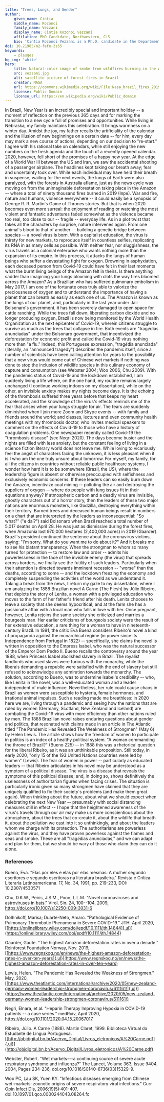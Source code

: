 ```yaml
---
title: "Trees, Lungs, and Gender"
author:
    given_name: Cintia
    middle_name: Kozonoi
    family_name: Vezzani
    display_name: Cintia Kozonoi Vezzani
    affilation: PhD Candidate, Northwestern, CLS
    bio: 'Cintia Kozonoi Vezzani is a Ph.D. candidate in the Department of Spanish and Portuguese at Northwestern University. She holds a B.A. from the University of São Paulo, was an exchange student at the Université Lumière Lyon 2, and was a member of the Northwestern Paris Program in Critical Theory. Her writing can be found most recently in the edited collection _Comparative Perspectives on the Rise of the Brazilian Novel_ (UCL Press, 2020).'
doi: 10.21985/n2-fefe-3s55
keywords:
    - plauges
bg_img: 'white'
hero:
    title: Natural-color image of smoke from wildfires burning in the Amazon basin on August 20, 2019
    src: vezzani.jpg
    alt: satellite picture of forest fires in Brazil  
    creator: NASA
    url: https://commons.wikimedia.org/wiki/File:Nasa_brazil_fires_20190820.jpg
    license: Public Domain
    license_url: https://en.wikipedia.org/wiki/Public_domain
---
```


In Brazil, New Year is an incredibly special and important holiday -- a moment of reflection on the previous 365 days and for marking the transition to a new cycle full of promises and opportunities. While living in Nebraska, my family maintains this celebration. It brings warmness on a winter day. Amidst the joy, my father recalls the artificiality of the calendar and the illusion of new beginnings on a certain date -- for him, every day may mark a new course of actions, depending on our decision to "re-start." I agree with his rational take on calendars, while still enjoying the new numbers on the fresh agenda and the touch of a recently opened calendar. 2020, however, fell short of the promises of a happy new year. At the edge of a World War III between the US and Iran, we saw the accidental shooting of a passenger airplane. The headlines kept taking our breath away; fear and uncertainty took over. While each individual may have held their breath in suspense, waiting for the next events, the lungs of Earth were also paralyzed, with the forests in Australia aflame, just as the news cycle was moving on from the unimaginable deforestation taking place in the Amazon -- where a total of ninety thousand fires burned in 2019 (Inpe). War and fire, nature and humans, violence everywhere -- it could easily be a synopsis of George R. R. Martin's Game of Thrones stories. But that is when 2020 becomes even more surreal: the enjoyment of reading or watching the most violent and fantastic adventures faded somewhat as the violence became too real, too close to our -- fragile -- everyday life. As in a plot twist that takes all the characters by surprise, nature intervenes again. From one animal's blood to that of another -- building a genetic bridge between species -- a novel virus is born. With a capitalist education, the virus is thirsty for new markets, to reproduce itself in countless selfies, replicating its RNA in as many cells as possible. With neither fear, nor sluggishness, the virus travels as a colonial enterprise who wants nothing more than the expansion of its empire. In this process, it attacks the lungs of human beings who suffer a devastating fight for oxygen. Drowning in asphyxiation, each deceased person from Covid-19 could have felt in their last moments what the burnt living beings of the Amazon felt in theirs. Is there anything sadder than imagining your lungs blooming with clots the way fires bloomed across the Amazon? As a Brazilian who has suffered pulmonary embolism in May 2017, I am one of the fortunate ones truly able to valorize the preciousness of oxygen and to understand the importance of having a planet that can breath as easily as each one of us. The Amazon is known as the lungs of our planet, and, particularly in the last year under Jair Bolsonaro's government, it has been severely damaged to open space for cattle ranching. While the trees fall down, liberating carbon dioxide and no longer producing oxygen, Brazil is now being monitored by the World Health Organization as the next epicenter of Covid-19, wherein citizens struggle to survive as much as the trees that collapse in fire. Both events are "trag*é*dias anunciadas" under the Bolsonaro government, that incentivized the deforestation for economic profit and called the Covid-19 virus nothing more than "a flu." Indeed, this Portuguese expression, "trag*é*dia anunciada" (literally, an "announced tragedy") describes the pandemic itself, since a number of scientists have been calling attention for years to the possibility that a new virus would come out of Chinese wet markets if nothing was done to stop the inclusion of wildlife species in this culinary economy of capture and consumption (see Webster 2004; Woo 2006; Chu 2009). With the pandemic status of Covid-19 and the lockdown established, I am suddenly living a life where, on the one hand, my routine remains largely unchanged (I continue working indoors on my dissertation), while on the other, an invisible anxiety makes my nights become days. It is the echoing of the thrombosis suffered three years before that keeps my heart accelerated, and the knowledge of the virus's effects reminds me of the fear that arises when your lungs struggle for air. The fears are suddenly diminished when I join more Zoom and Skype events -- with family and friends around the world; and classes, lectures and even community health meetings with my thrombosis doctor, who invites medical speakers to comment on the effects of Covid-19 to those who have a history of coagulation problems. One newspaper recently called Covid-19 the "thrombosis disease" (see Negri 2020). The days become busier and the nights are filled with less anxiety, but the constant feeling of living in a science fiction literary world does not leave me. While loving to vicariously feel the angst of characters facing the unknown, it is less pleasant when it is I who am the one truly unsure about tomorrow. For myself, my family, for all the citizens in countries without reliable public healthcare systems, I wonder how hard it is to be somewhere (Brazil, the US), where the leadership figure is absent or otherwise preoccupied with selfishness and exclusively economic concerns. If these leaders can so easily burn down the Amazon, incentivize coal mining -- polluting the air and destroying the suppliers of oxygen -- where do people with lung issues fit in their equations anyway? If atmospheric carbon and a deadly virus are invisible, ghostly characters out of a horror story, then the leaders of these two major nations are enormous monsters, like Godzilla, destroying everything within their territory. Burned trees and deceased human beings result in numbers on a chart that are interpreted by the leaders as inconsequential: "So what?" ("e daí?") said Bolsonaro when Brazil reached a total number of 5,017 deaths on April 28. He was just as dismissive during the forest fires, when Amazonia lost 970,000 hectares (2,400,000 acres) in 2019 (Gaarder). Brazil's president continued the sentence about the coronavirus victims, saying: "I'm sorry. What do you want me to do about it?" And it breaks me to see his blatant transparency. When the strongman to whom so many turned for protection -- to restore law and order -- admits his powerlessness in the face of the invisible enemy (the virus) that spreads across borders, we finally see the futility of such leaders. Particularly when their attention is directed towards imminent recession -- "worse" than the deaths, according to some -- and the lockdown freezing the economy and completely suspending the activities of the world as we understand it. Taking a break from the news, I return my gaze to my dissertation, where I am analyzing the 1888 Brazilian novel A Carne (The Flesh) by Júlio Ribeiro, that depicts the story of Lenita, a woman with a privileged education who moves to the farm of her father's friend after his death. Lenita chooses to leave a society that she deems hypocritical; and at the farm she has a passionate affair with a local man who falls in love with her. Once pregnant, however, Lenita rejoins the same society she criticized and marries a bourgeois man. Her earlier criticisms of bourgeois society were the result of her extensive education, a rare thing for a woman to have in nineteenth-century Brazil. In 1991, the critic Eva Buena considers Ribeiro's novel a kind of propaganda against the monarchical regime (in power since its Independence from Portugal in 1822) -- specifically, she claims the novel is written in opposition to the Empress Isabel, who was the natural successor of the Emperor Dom Pedro II. Bueno recalls the controversy around the year 1888, when Princess Isabel abolished slavery in Brazil. The royalist landlords who used slaves were furious with the monarchy, while the liberals demanding a republic were satisfied with the end of slavery but still refused to acknowledge any admiration towards the monarchy. The solution, according to Bueno, was to undermine Isabel's credibility -- who, like Lenita in the novel, was a well-educated woman and a leader independent of male influence. Nevertheless, her rule could cause chaos in Brazil as women were susceptible to hysteria, female hormones, and irrational animal impulses. Such a reading made me breathless: in 2020 here we are, living through a pandemic and seeing how the nations that are ruled by women (Germany, Scotland, New Zealand and Iceland) are combating the Covid-19 virus with more efficiency than other nations ruled by men. The 1888 Brazilian novel raises enduring questions about gender and politics, that resonated with claims made in an article in The Atlantic titled "The Pandemic Has Revealed The Weakness of Strongmen" (May 6) by Helen Lewis. The article shows how the freedom of women to participate in politics is an index of a healthy political system. "A woman commanding the throne of Brazil?" (Bueno 225) -- in 1888 this was a rhetorical question for the liberal Ribeiro, as it was an unthinkable proposition. Still today, in early 2020, "only 15 of the 193 United Nations countries were led by women" (Lewis). The fear of women in power -- particularly as educated leaders -- that Ribeiro articulates in his novel may be understood as a symptom of a political disease. The virus is a disease that reveals the symptoms of this political disease; and, in doing so, shows definitively the uselessness of authoritarian figures when facing crises. The situation is particularly ironic given so many strongmen have claimed that they are uniquely qualified to fix their society's problems (and make them great again). When thinking about the future, about what we should expect when celebrating the next New Year -- presumably with social distancing measures still in effect -- I hope that the heightened awareness of the virus's travels through our air may make us more conscientious about the atmosphere, about the trees that co-create it, about the wildlife that breath it, about the pollution we cast into it so unthinkingly, and about the leaders whom we charge with its protection. The authoritarians are powerless against the virus, and they have proven powerless against the flames and seas and smoke. These are all "trag*é*dias anunciadas," and we can adapt and plan for them, but we should be wary of those who claim they can do it alone.

### References

Bueno, Eva. "Elas por eles e elas por elas mesmas: A mulher segundo escritores e segundo escritoras na literatura brasileira." Revista e Cr*í*tica Literaria Latinoamericana. 17, No. 34, 1991, pp. 219-233, DOI: 10.2307/4530571

Chu, D.K.W., Peiris, J.S.M., Poon, L.L.M. "Novel coronaviruses and astroviruses in bats." Virol. Sin. 24, 100--104, 2009, https://doi.org/10.1007/s12250-009-3031-6

Dolhnikoff, Marisa; Duarte-Neto, Amaro. "Pathological Evidence of Pulmonary Thrombotic Phenomena in Severe COVID-19." JTH. April 2020, [[https://onlinelibrary.wiley.com/doi/epdf/10.1111/jth.14844]{.ul}](https://onlinelibrary.wiley.com/doi/epdf/10.1111/jth.14844)

Gaarder, Gaute. "The highest Amazon deforestation rates in over a decade." Reinforest Foundation Norway, Nov. 2019, [[https://www.regnskog.no/en/news/the-highest-amazon-deforestation-rates-in-over-ten-years]{.ul}](https://www.regnskog.no/en/news/the-highest-amazon-deforestation-rates-in-over-ten-years)

Lewis, Helen. "The Pandemic Has Revealed the Weakness of Strongmen." May, 2020, [[https://www.theatlantic.com/international/archive/2020/05/new-zealand-germany-women-leadership-strongmen-coronavirus/611161/]{.ul}](https://www.theatlantic.com/international/archive/2020/05/new-zealand-germany-women-leadership-strongmen-coronavirus/611161/)

Negri, Elnara, et al. "Heparin Therapy Improving Hypoxia in COVID-19 patients -- a case series." medRxiv, April 2020, https://doi.org/10.1101/2020.04.15.20067017

Ribeiro, Júlio. A Carne (1888). Martin Claret, 1999. Biblioteca Virtual do Estudante de Língua Portuguesa. [[http://objdigital.bn.br/Acervo_Digital/Livros_eletronicos/A%20Carne.pdf]{.ul}](http://objdigital.bn.br/Acervo_Digital/Livros_eletronicos/A%20Carne.pdf)

Webster, Robert. "Wet markets---a continuing source of severe acute respiratory syndrome and influenza?" The Lancet, Volume 363, Issue 9404, 2004, Pages 234-236, doi.org/10.1016/S0140-6736(03)15329-9.

Woo PC, Lau SK, Yuen KY. "Infectious diseases emerging from Chinese wet-markets: zoonotic origins of severe respiratory viral infections." Curr Opin Infect Dis, 2006;19(5):401-407. doi:10.1097/01.qco.0000244043.08264.fc
